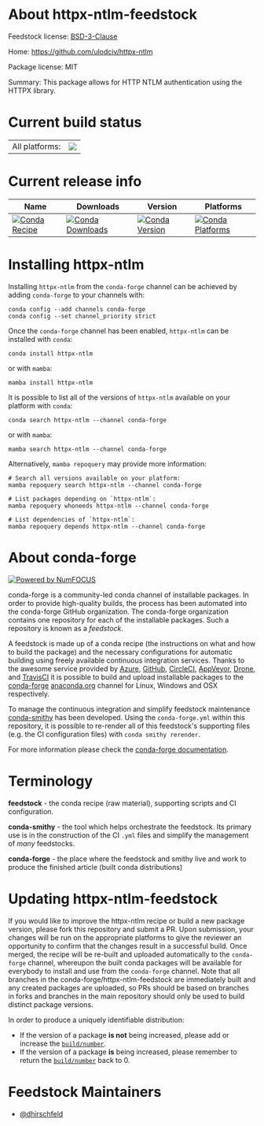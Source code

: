 About httpx-ntlm-feedstock
==========================

Feedstock license: [BSD-3-Clause](https://github.com/conda-forge/httpx-ntlm-feedstock/blob/main/LICENSE.txt)

Home: https://github.com/ulodciv/httpx-ntlm

Package license: MIT

Summary: This package allows for HTTP NTLM authentication using the HTTPX library.

Current build status
====================


<table><tr><td>All platforms:</td>
    <td>
      <a href="https://dev.azure.com/conda-forge/feedstock-builds/_build/latest?definitionId=21503&branchName=main">
        <img src="https://dev.azure.com/conda-forge/feedstock-builds/_apis/build/status/httpx-ntlm-feedstock?branchName=main">
      </a>
    </td>
  </tr>
</table>

Current release info
====================

| Name | Downloads | Version | Platforms |
| --- | --- | --- | --- |
| [![Conda Recipe](https://img.shields.io/badge/recipe-httpx--ntlm-green.svg)](https://anaconda.org/conda-forge/httpx-ntlm) | [![Conda Downloads](https://img.shields.io/conda/dn/conda-forge/httpx-ntlm.svg)](https://anaconda.org/conda-forge/httpx-ntlm) | [![Conda Version](https://img.shields.io/conda/vn/conda-forge/httpx-ntlm.svg)](https://anaconda.org/conda-forge/httpx-ntlm) | [![Conda Platforms](https://img.shields.io/conda/pn/conda-forge/httpx-ntlm.svg)](https://anaconda.org/conda-forge/httpx-ntlm) |

Installing httpx-ntlm
=====================

Installing `httpx-ntlm` from the `conda-forge` channel can be achieved by adding `conda-forge` to your channels with:

```
conda config --add channels conda-forge
conda config --set channel_priority strict
```

Once the `conda-forge` channel has been enabled, `httpx-ntlm` can be installed with `conda`:

```
conda install httpx-ntlm
```

or with `mamba`:

```
mamba install httpx-ntlm
```

It is possible to list all of the versions of `httpx-ntlm` available on your platform with `conda`:

```
conda search httpx-ntlm --channel conda-forge
```

or with `mamba`:

```
mamba search httpx-ntlm --channel conda-forge
```

Alternatively, `mamba repoquery` may provide more information:

```
# Search all versions available on your platform:
mamba repoquery search httpx-ntlm --channel conda-forge

# List packages depending on `httpx-ntlm`:
mamba repoquery whoneeds httpx-ntlm --channel conda-forge

# List dependencies of `httpx-ntlm`:
mamba repoquery depends httpx-ntlm --channel conda-forge
```


About conda-forge
=================

[![Powered by
NumFOCUS](https://img.shields.io/badge/powered%20by-NumFOCUS-orange.svg?style=flat&colorA=E1523D&colorB=007D8A)](https://numfocus.org)

conda-forge is a community-led conda channel of installable packages.
In order to provide high-quality builds, the process has been automated into the
conda-forge GitHub organization. The conda-forge organization contains one repository
for each of the installable packages. Such a repository is known as a *feedstock*.

A feedstock is made up of a conda recipe (the instructions on what and how to build
the package) and the necessary configurations for automatic building using freely
available continuous integration services. Thanks to the awesome service provided by
[Azure](https://azure.microsoft.com/en-us/services/devops/), [GitHub](https://github.com/),
[CircleCI](https://circleci.com/), [AppVeyor](https://www.appveyor.com/),
[Drone](https://cloud.drone.io/welcome), and [TravisCI](https://travis-ci.com/)
it is possible to build and upload installable packages to the
[conda-forge](https://anaconda.org/conda-forge) [anaconda.org](https://anaconda.org/)
channel for Linux, Windows and OSX respectively.

To manage the continuous integration and simplify feedstock maintenance
[conda-smithy](https://github.com/conda-forge/conda-smithy) has been developed.
Using the ``conda-forge.yml`` within this repository, it is possible to re-render all of
this feedstock's supporting files (e.g. the CI configuration files) with ``conda smithy rerender``.

For more information please check the [conda-forge documentation](https://conda-forge.org/docs/).

Terminology
===========

**feedstock** - the conda recipe (raw material), supporting scripts and CI configuration.

**conda-smithy** - the tool which helps orchestrate the feedstock.
                   Its primary use is in the construction of the CI ``.yml`` files
                   and simplify the management of *many* feedstocks.

**conda-forge** - the place where the feedstock and smithy live and work to
                  produce the finished article (built conda distributions)


Updating httpx-ntlm-feedstock
=============================

If you would like to improve the httpx-ntlm recipe or build a new
package version, please fork this repository and submit a PR. Upon submission,
your changes will be run on the appropriate platforms to give the reviewer an
opportunity to confirm that the changes result in a successful build. Once
merged, the recipe will be re-built and uploaded automatically to the
`conda-forge` channel, whereupon the built conda packages will be available for
everybody to install and use from the `conda-forge` channel.
Note that all branches in the conda-forge/httpx-ntlm-feedstock are
immediately built and any created packages are uploaded, so PRs should be based
on branches in forks and branches in the main repository should only be used to
build distinct package versions.

In order to produce a uniquely identifiable distribution:
 * If the version of a package **is not** being increased, please add or increase
   the [``build/number``](https://docs.conda.io/projects/conda-build/en/latest/resources/define-metadata.html#build-number-and-string).
 * If the version of a package **is** being increased, please remember to return
   the [``build/number``](https://docs.conda.io/projects/conda-build/en/latest/resources/define-metadata.html#build-number-and-string)
   back to 0.

Feedstock Maintainers
=====================

* [@dhirschfeld](https://github.com/dhirschfeld/)

